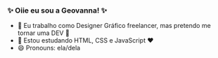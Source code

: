 ### ✨ Oiie eu sou a Geovanna! ✨

- 🔭 Eu trabalho como Designer Gráfico freelancer, mas pretendo me tornar uma DEV 🙌
- 🌱 Estou estudando HTML, CSS e JavaScript ❤
- 😄 Pronouns: ela/dela


